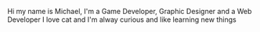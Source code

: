 Hi my name is Michael,
I'm a Game Developer, Graphic Designer and a Web Developer
I love cat and I'm alway curious and like
learning new things
